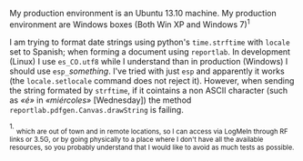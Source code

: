 My production environment is an Ubuntu 13.10 machine.  My production environment are Windows boxes (Both Win XP and Windows 7)<sup>1</sup>

I am trying to format date strings using python's `time.strftime` with `locale` set to Spanish; when forming a document using `reportlab`.
In development (Linux) I use `es_CO.utf8` while I understand than in production (Windows) I should use `esp_`_something_.
I've tried with just `esp` and apparently it works (the `locale.setlocale` command does not reject it).
However, when sending the string formated by `strftime`, if it cointains a non ASCII character (such as _«é»_ in _«miércoles»_ [Wednesday]) the method `reportlab.pdfgen.Canvas.drawString` is failing.

<sup>1.</sup> <sub>which are out of town and in remote locations, so I can access via LogMeIn through RF links or 3.5G, or by going physically to a place where I don't have all the available resources, so you probably understand that I would like to avoid as much tests as possible.</sub>
